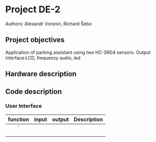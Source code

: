 <h1> Project DE-2 </h1>
Authors: Alexandr Voronin, Richard Šebo
<h2> Project objectives </h2>
<p>Application of parking assistant using two HC-SR04 sensors. Output interface:LCD, frequency audio, led </p>
<h2> Hardware description </h3>
<p></p>




<h2> Code description </h2>
<h3> User Interface </h3>


| **function** | **input** | **output** |**Description**|
| :-: | :-: | :-: | :-- | 
| `  | | |   |
|   |  | ||
| |   |  ||


